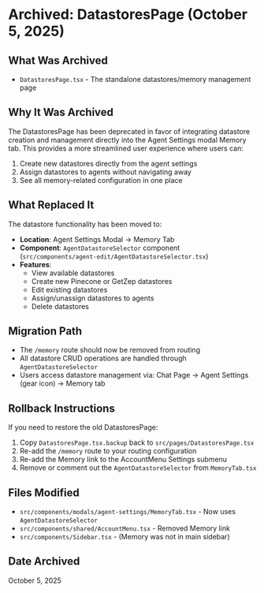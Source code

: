 # Archived: DatastoresPage (October 5, 2025)

## What Was Archived
- `DatastoresPage.tsx` - The standalone datastores/memory management page

## Why It Was Archived
The DatastoresPage has been deprecated in favor of integrating datastore creation and management directly into the Agent Settings modal Memory tab. This provides a more streamlined user experience where users can:

1. Create new datastores directly from the agent settings
2. Assign datastores to agents without navigating away
3. See all memory-related configuration in one place

## What Replaced It
The datastore functionality has been moved to:
- **Location**: Agent Settings Modal → Memory Tab
- **Component**: `AgentDatastoreSelector` component (`src/components/agent-edit/AgentDatastoreSelector.tsx`)
- **Features**:
  - View available datastores
  - Create new Pinecone or GetZep datastores
  - Edit existing datastores
  - Assign/unassign datastores to agents
  - Delete datastores

## Migration Path
- The `/memory` route should now be removed from routing
- All datastore CRUD operations are handled through `AgentDatastoreSelector`
- Users access datastore management via: Chat Page → Agent Settings (gear icon) → Memory tab

## Rollback Instructions
If you need to restore the old DatastoresPage:
1. Copy `DatastoresPage.tsx.backup` back to `src/pages/DatastoresPage.tsx`
2. Re-add the `/memory` route to your routing configuration
3. Re-add the Memory link to the AccountMenu Settings submenu
4. Remove or comment out the `AgentDatastoreSelector` from `MemoryTab.tsx`

## Files Modified
- `src/components/modals/agent-settings/MemoryTab.tsx` - Now uses `AgentDatastoreSelector`
- `src/components/shared/AccountMenu.tsx` - Removed Memory link
- `src/components/Sidebar.tsx` - (Memory was not in main sidebar)

## Date Archived
October 5, 2025

